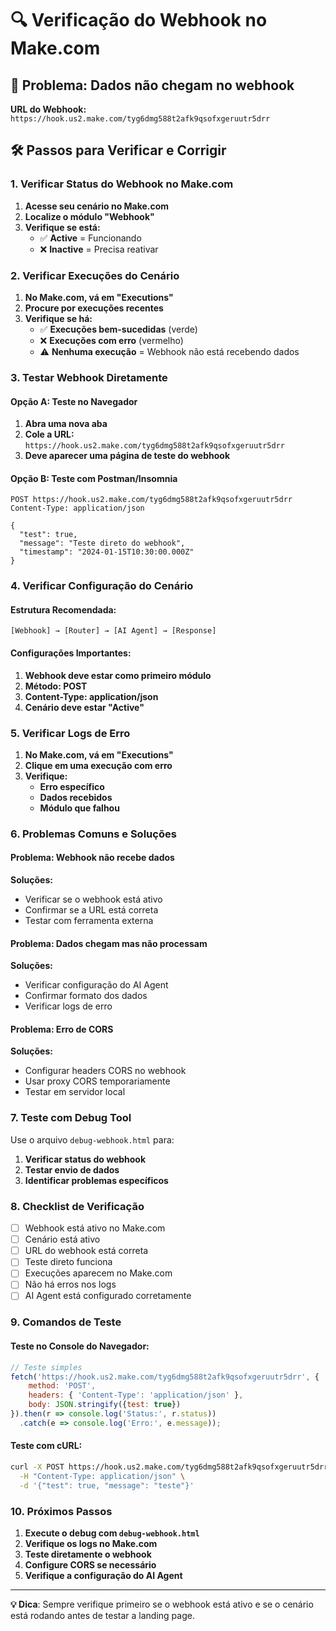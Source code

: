 # 🔍 Verificação do Webhook no Make.com

## 🚨 Problema: Dados não chegam no webhook

**URL do Webhook:** `https://hook.us2.make.com/tyg6dmg588t2afk9qsofxgeruutr5drr`

## 🛠️ Passos para Verificar e Corrigir

### **1. Verificar Status do Webhook no Make.com**

1. **Acesse seu cenário no Make.com**
2. **Localize o módulo "Webhook"**
3. **Verifique se está:**
   - ✅ **Active** = Funcionando
   - ❌ **Inactive** = Precisa reativar

### **2. Verificar Execuções do Cenário**

1. **No Make.com, vá em "Executions"**
2. **Procure por execuções recentes**
3. **Verifique se há:**
   - ✅ **Execuções bem-sucedidas** (verde)
   - ❌ **Execuções com erro** (vermelho)
   - ⚠️ **Nenhuma execução** = Webhook não está recebendo dados

### **3. Testar Webhook Diretamente**

#### **Opção A: Teste no Navegador**
1. **Abra uma nova aba**
2. **Cole a URL:** `https://hook.us2.make.com/tyg6dmg588t2afk9qsofxgeruutr5drr`
3. **Deve aparecer uma página de teste do webhook**

#### **Opção B: Teste com Postman/Insomnia**
```http
POST https://hook.us2.make.com/tyg6dmg588t2afk9qsofxgeruutr5drr
Content-Type: application/json

{
  "test": true,
  "message": "Teste direto do webhook",
  "timestamp": "2024-01-15T10:30:00.000Z"
}
```

### **4. Verificar Configuração do Cenário**

#### **Estrutura Recomendada:**
```
[Webhook] → [Router] → [AI Agent] → [Response]
```

#### **Configurações Importantes:**
1. **Webhook deve estar como primeiro módulo**
2. **Método: POST**
3. **Content-Type: application/json**
4. **Cenário deve estar "Active"**

### **5. Verificar Logs de Erro**

1. **No Make.com, vá em "Executions"**
2. **Clique em uma execução com erro**
3. **Verifique:**
   - **Erro específico**
   - **Dados recebidos**
   - **Módulo que falhou**

### **6. Problemas Comuns e Soluções**

#### **Problema: Webhook não recebe dados**
**Soluções:**
- Verificar se o webhook está ativo
- Confirmar se a URL está correta
- Testar com ferramenta externa

#### **Problema: Dados chegam mas não processam**
**Soluções:**
- Verificar configuração do AI Agent
- Confirmar formato dos dados
- Verificar logs de erro

#### **Problema: Erro de CORS**
**Soluções:**
- Configurar headers CORS no webhook
- Usar proxy CORS temporariamente
- Testar em servidor local

### **7. Teste com Debug Tool**

Use o arquivo `debug-webhook.html` para:
1. **Verificar status do webhook**
2. **Testar envio de dados**
3. **Identificar problemas específicos**

### **8. Checklist de Verificação**

- [ ] Webhook está ativo no Make.com
- [ ] Cenário está ativo
- [ ] URL do webhook está correta
- [ ] Teste direto funciona
- [ ] Execuções aparecem no Make.com
- [ ] Não há erros nos logs
- [ ] AI Agent está configurado corretamente

### **9. Comandos de Teste**

#### **Teste no Console do Navegador:**
```javascript
// Teste simples
fetch('https://hook.us2.make.com/tyg6dmg588t2afk9qsofxgeruutr5drr', {
    method: 'POST',
    headers: { 'Content-Type': 'application/json' },
    body: JSON.stringify({test: true})
}).then(r => console.log('Status:', r.status))
  .catch(e => console.log('Erro:', e.message));
```

#### **Teste com cURL:**
```bash
curl -X POST https://hook.us2.make.com/tyg6dmg588t2afk9qsofxgeruutr5drr \
  -H "Content-Type: application/json" \
  -d '{"test": true, "message": "teste"}'
```

### **10. Próximos Passos**

1. **Execute o debug com `debug-webhook.html`**
2. **Verifique os logs no Make.com**
3. **Teste diretamente o webhook**
4. **Configure CORS se necessário**
5. **Verifique a configuração do AI Agent**

---

**💡 Dica**: Sempre verifique primeiro se o webhook está ativo e se o cenário está rodando antes de testar a landing page. 